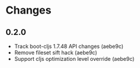 # Changes

## 0.2.0

- Track boot-cljs 1.7.48 API changes (aebe9c)
- Remove fileset sift hack (aebe9c)
- Support cljs optimization level override (aebe9c)
